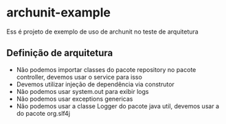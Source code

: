 # archunit-example
Ess é projeto de exemplo de uso de archunit no teste de arquitetura 

## Definição de arquitetura
- Não podemos importar classes do pacote repository no pacote controller, devemos usar o service para isso
- Devemos utilizar injeção de dependência via construtor
- Não podemos usar system.out para exibir logs
- Não podemos usar exceptions genericas
- Não podemos usar a classe Logger do pacote java util, devemos usar a do pacote org.slf4j


